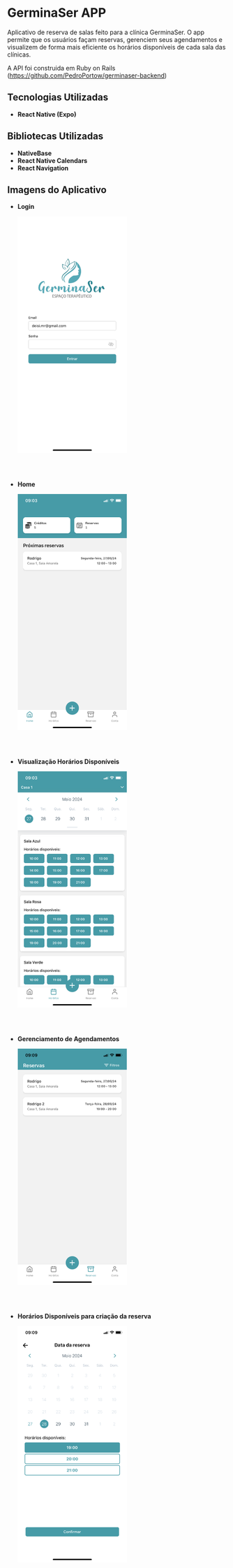 # GerminaSer APP

Aplicativo de reserva de salas feito para a clínica GerminaSer. O app permite que os usuários façam reservas, gerenciem seus agendamentos e visualizem de forma mais eficiente os horários disponíveis de cada sala das clínicas.

A API foi construida em Ruby on Rails (https://github.com/PedroPortow/germinaser-backend)

## Tecnologias Utilizadas

- **React Native (Expo)**

## Bibliotecas Utilizadas

- **NativeBase**
- **React Native Calendars**
- **React Navigation**

## Imagens do Aplicativo

<ul>
   <li style="margin-bottom: 60px;">
    <p><strong>Login</strong></p>
    <img src="./readme-pics/login.PNG" alt="Tela de Login" width="250"/>
  </li>
   <li style="margin-bottom: 60px;">
    <p><strong>Home</strong></p>
    <img src="./readme-pics/home.PNG" alt="Tela de Reservas" width="250"/>
  </li>
   <li style="margin-bottom: 60px;">
    <p><strong>Visualização Horários Disponíveis</strong></p>
    <img src="./readme-pics/schedule.PNG" alt="Tela de Reservas" width="250"/>
  </li>
   <li style="margin-bottom: 60px;">
    <p><strong>Gerenciamento de Agendamentos</strong></p>
    <img src="./readme-pics/bookings.PNG" alt="Tela de Agenda" width="250"/>
  </li>
   <li style="margin-bottom: 60px;">
    <p><strong>Horários Disponíveis para criação da reserva</strong></p>
    <img src="./readme-pics/bookingDate.PNG" alt="Tela de Detalhes da Reserva" width="250"/>
  </li>
</ul>
